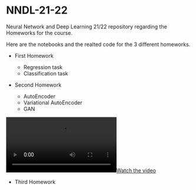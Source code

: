 # NNDL-21-22
Neural Network and Deep Learning 21/22 repository regarding the Homeworks for the course.


Here are the notebooks and the realted code for the 3 different homeworks.
  - First Homework
    - Regression task
    - Classification task

  - Second Homework
    - AutoEncoder
    - Variational AutoEncoder
    - GAN

[![Watch the video](gans_training.avi)](https://youtu.be/vt5fpE0bzSY)
  
  - Third Homework
